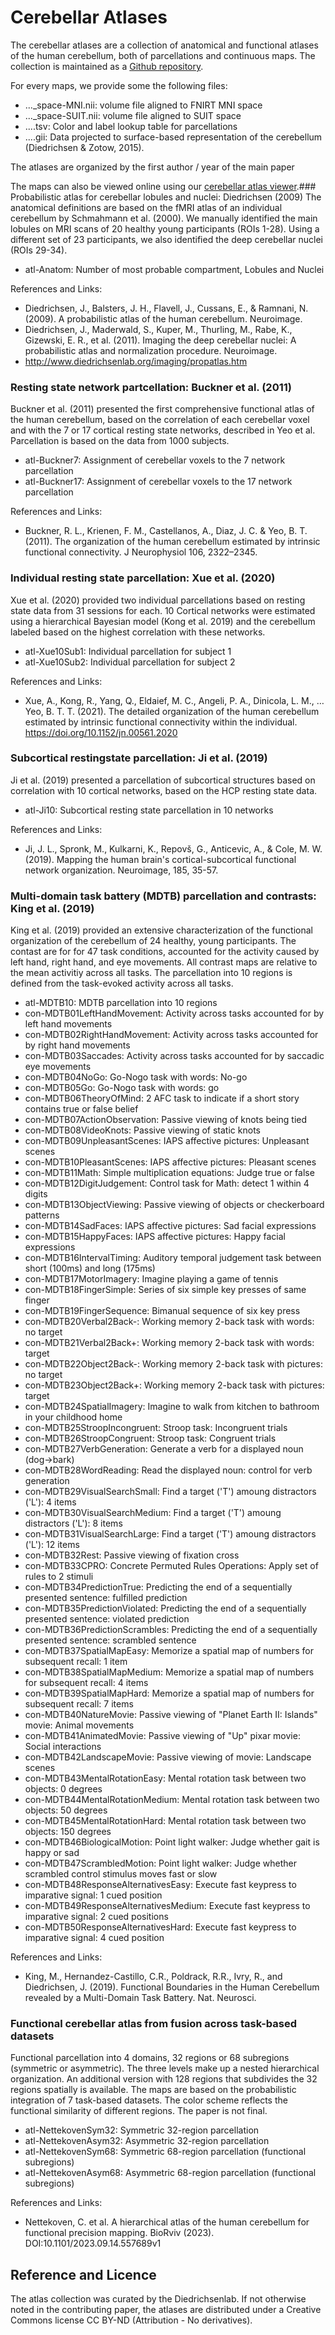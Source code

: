 # Cerebellar Atlases
The cerebellar atlases are a collection of anatomical and functional atlases of the human cerebellum, both of parcellations and continuous maps. The collection is maintained as a [Github repository](https://github.com/diedrichsenlab/cerebellar_atlases).

For every maps, we provide some the following files:
* ..._space-MNI.nii: volume file aligned to FNIRT MNI space
* ..._space-SUIT.nii: volume file aligned to SUIT space
* ....tsv: Color and label lookup table for parcellations
* ....gii: Data projected to surface-based representation of the cerebellum (Diedrichsen & Zotow, 2015).

The atlases are organized by the first author / year of the main paper

The maps can also be viewed online using our [cerebellar atlas viewer](https://www.diedrichsenlab.org/imaging/AtlasViewer).### Probabilistic atlas for cerebellar lobules and nuclei: Diedrichsen (2009)
The anatomical definitions are based on the fMRI atlas of an individual cerebellum by Schmahmann et al. (2000). We manually identified the main lobules on MRI scans of 20 healthy young participants (ROIs 1-28). Using a different set of 23 participants, we also identified the deep cerebellar nuclei (ROIs 29-34).
* atl-Anatom:    Number of most probable compartment, Lobules and Nuclei

References and Links:
* Diedrichsen, J., Balsters, J. H., Flavell, J., Cussans, E., & Ramnani, N. (2009). A probabilistic atlas of the human cerebellum. Neuroimage.
* Diedrichsen, J., Maderwald, S., Kuper, M., Thurling, M., Rabe, K., Gizewski, E. R., et al. (2011). Imaging the deep cerebellar nuclei: A probabilistic atlas and normalization procedure. Neuroimage.
* http://www.diedrichsenlab.org/imaging/propatlas.htm


### Resting state network partcellation: Buckner et al. (2011)
Buckner et al. (2011) presented the first comprehensive functional atlas of the human cerebellum, based on the correlation of each cerebellar voxel and with the 7 or 17 cortical resting state networks, described in Yeo et al. Parcellation is based on the data from 1000 subjects. 
* atl-Buckner7:    Assignment of cerebellar voxels to the 7 network parcellation
* atl-Buckner17:    Assignment of cerebellar voxels to the 17 network parcellation

References and Links:
* Buckner, R. L., Krienen, F. M., Castellanos, A., Diaz, J. C. & Yeo, B. T. (2011). The organization of the human cerebellum estimated by intrinsic functional connectivity. J Neurophysiol 106, 2322–2345.


### Individual resting state parcellation: Xue et al. (2020)
Xue et al. (2020) provided two individual parcellations based on resting state data from 31 sessions for each. 10 Cortical networks were estimated using a hierarchical Bayesian model (Kong et al. 2019) and the cerebellum labeled based on the highest correlation with these networks.
* atl-Xue10Sub1:    Individual parcellation for subject 1
* atl-Xue10Sub2:    Individual parcellation for subject 2

References and Links:
* Xue, A., Kong, R., Yang, Q., Eldaief, M. C., Angeli, P. A., Dinicola, L. M., … Yeo, B. T. T. (2021). The detailed organization of the human cerebellum estimated by intrinsic functional connectivity within the individual. https://doi.org/10.1152/jn.00561.2020


### Subcortical restingstate parcellation: Ji et al. (2019)
Ji et al. (2019) presented a parcellation of subcortical structures based on correlation with 10 cortical networks, based on the HCP resting state data.
* atl-Ji10:    Subcortical resting state parcellation in 10 networks

References and Links:
* Ji, J. L., Spronk, M., Kulkarni, K., Repovš, G., Anticevic, A., & Cole, M. W. (2019). Mapping the human brain's cortical-subcortical functional network organization. Neuroimage, 185, 35-57.


### Multi-domain task battery (MDTB) parcellation and contrasts: King et al. (2019)
King et al. (2019) provided an extensive characterization of the functional organization of the cerebellum of 24 healthy, young participants. The contast are for for 47 task conditions, accounted for the activity caused by left hand, right hand, and eye movements. All contrast maps are relative to the mean activitiy across all tasks. The parcellation into 10 regions is defined from the task-evoked activity across all tasks.
* atl-MDTB10:    MDTB parcellation into 10 regions
* con-MDTB01LeftHandMovement:    Activity across tasks accounted for by left hand movements
* con-MDTB02RightHandMovement:    Activity across tasks accounted for by right hand movements
* con-MDTB03Saccades:    Activity across tasks accounted for by saccadic eye movements
* con-MDTB04NoGo:    Go-Nogo task with words: No-go
* con-MDTB05Go:    Go-Nogo task with words: go
* con-MDTB06TheoryOfMind:    2 AFC task to indicate if a short story contains true or false belief
* con-MDTB07ActionObservation:    Passive viewing of knots being tied
* con-MDTB08VideoKnots:    Passive viewing of static knots
* con-MDTB09UnpleasantScenes:    IAPS affective pictures: Unpleasant scenes
* con-MDTB10PleasantScenes:    IAPS affective pictures: Pleasant scenes
* con-MDTB11Math:    Simple multiplication equations: Judge true or false
* con-MDTB12DigitJudgement:    Control task for Math: detect 1 within 4 digits
* con-MDTB13ObjectViewing:    Passive viewing of objects or checkerboard patterns
* con-MDTB14SadFaces:    IAPS affective pictures: Sad facial expressions
* con-MDTB15HappyFaces:    IAPS affective pictures: Happy facial expressions
* con-MDTB16IntervalTiming:    Auditory temporal judgement task between short (100ms) and long (175ms) 
* con-MDTB17MotorImagery:    Imagine playing a game of tennis
* con-MDTB18FingerSimple:    Series of six simple key presses of same finger
* con-MDTB19FingerSequence:    Bimanual sequence of six key press
* con-MDTB20Verbal2Back-:    Working memory 2-back task with words: no target 
* con-MDTB21Verbal2Back+:    Working memory 2-back task with words: target 
* con-MDTB22Object2Back-:    Working memory 2-back task with pictures: no target 
* con-MDTB23Object2Back+:    Working memory 2-back task with pictures: target 
* con-MDTB24SpatialImagery:    Imagine to walk from kitchen to bathroom in your childhood home
* con-MDTB25StroopIncongruent:    Stroop task: Incongruent trials
* con-MDTB26StroopCongruent:    Stroop task: Congruent trials
* con-MDTB27VerbGeneration:    Generate a verb for a displayed noun (dog->bark)
* con-MDTB28WordReading:    Read the displayed noun: control for verb generation
* con-MDTB29VisualSearchSmall:    Find a target ('T') amoung distractors ('L'): 4 items
* con-MDTB30VisualSearchMedium:    Find a target ('T') amoung distractors ('L'): 8 items
* con-MDTB31VisualSearchLarge:    Find a target ('T') amoung distractors ('L'): 12 items
* con-MDTB32Rest:    Passive viewing of fixation cross 
* con-MDTB33CPRO:    Concrete Permuted Rules Operations: Apply set of rules to 2 stimuli
* con-MDTB34PredictionTrue:    Predicting the end of a sequentially presented sentence: fulfilled prediction
* con-MDTB35PredictionViolated:    Predicting the end of a sequentially presented sentence: violated prediction
* con-MDTB36PredictionScrambles:    Predicting the end of a sequentially presented sentence: scrambled sentence
* con-MDTB37SpatialMapEasy:    Memorize a spatial map of numbers for subsequent recall: 1 item
* con-MDTB38SpatialMapMedium:    Memorize a spatial map of numbers for subsequent recall: 4 items
* con-MDTB39SpatialMapHard:    Memorize a spatial map of numbers for subsequent recall: 7 items
* con-MDTB40NatureMovie:    Passive viewing of "Planet Earth II: Islands" movie: Animal movements
* con-MDTB41AnimatedMovie:    Passive viewing of "Up" pixar movie: Social interactions
* con-MDTB42LandscapeMovie:    Passive viewing of movie: Landscape scenes
* con-MDTB43MentalRotationEasy:    Mental rotation task between two objects: 0 degrees
* con-MDTB44MentalRotationMedium:    Mental rotation task between two objects: 50 degrees
* con-MDTB45MentalRotationHard:    Mental rotation task between two objects: 150 degrees
* con-MDTB46BiologicalMotion:    Point light walker: Judge whether gait is happy or sad
* con-MDTB47ScrambledMotion:    Point light walker: Judge whether scrambled control stimulus moves fast or slow
* con-MDTB48ResponseAlternativesEasy:    Execute fast keypress to imparative signal: 1 cued position
* con-MDTB49ResponseAlternativesMedium:    Execute fast keypress to imparative signal: 2 cued positions
* con-MDTB50ResponseAlternativesHard:    Execute fast keypress to imparative signal: 4 cued position

References and Links:
* King, M., Hernandez-Castillo, C.R., Poldrack, R.R., Ivry, R., and Diedrichsen, J. (2019). Functional Boundaries in the Human Cerebellum revealed by a Multi-Domain Task Battery. Nat. Neurosci.


### Functional cerebellar atlas from fusion across task-based datasets
Functional parcellation into 4 domains, 32 regions or 68 subregions (symmetric or asymmetric). The three levels make up a nested hierarchical organization. An additional version with 128 regions that subdivides the 32 regions spatially is available. The maps are based on the probabilistic integration of 7 task-based datasets. The color scheme reflects the functional similarity of different regions. The paper is not final.
* atl-NettekovenSym32:    Symmetric 32-region parcellation
* atl-NettekovenAsym32:    Asymmetric 32-region parcellation
* atl-NettekovenSym68:    Symmetric 68-region parcellation (functional subregions)
* atl-NettekovenAsym68:    Asymmetric 68-region parcellation (functional subregions)

References and Links:
* Nettekoven, C. et al. A hierarchical atlas of the human cerebellum for functional precision mapping. BioRviv (2023). DOI:10.1101/2023.09.14.557689v1


## Reference and Licence
The atlas collection was curated by the Diedrichsenlab. If not otherwise noted in the contributing paper, the atlases are distributed under a Creative Commons license CC BY-ND (Attribution - No derivatives).